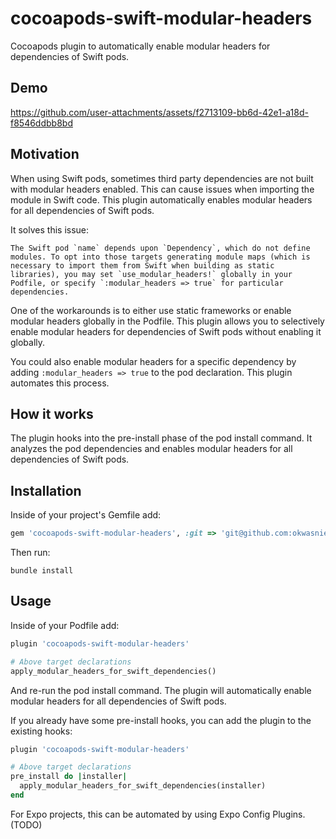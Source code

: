# cocoapods-swift-modular-headers

Cocoapods plugin to automatically enable modular headers for dependencies of Swift pods.

## Demo

https://github.com/user-attachments/assets/f2713109-bb6d-42e1-a18d-f8546ddbb8bd

## Motivation

When using Swift pods, sometimes third party dependencies are not built with modular headers enabled. This can cause issues when importing the module in Swift code. This plugin automatically enables modular headers for all dependencies of Swift pods.

It solves this issue: 

```
The Swift pod `name` depends upon `Dependency`, which do not define modules. To opt into those targets generating module maps (which is necessary to import them from Swift when building as static libraries), you may set `use_modular_headers!` globally in your Podfile, or specify `:modular_headers => true` for particular dependencies.
```

One of the workarounds is to either use static frameworks or enable modular headers globally in the Podfile. This plugin allows you to selectively enable modular headers for dependencies of Swift pods without enabling it globally.

You could also enable modular headers for a specific dependency by adding `:modular_headers => true` to the pod declaration. This plugin automates this process.

## How it works

The plugin hooks into the pre-install phase of the pod install command. It analyzes the pod dependencies and enables modular headers for all dependencies of Swift pods.

## Installation

Inside of your project's Gemfile add:

```ruby
gem 'cocoapods-swift-modular-headers', :git => 'git@github.com:okwasniewski/cocoapods-swift-modular-headers.git', branch: 'main'
```

Then run:

```
bundle install
```

## Usage

Inside of your Podfile add:

```ruby
plugin 'cocoapods-swift-modular-headers'

# Above target declarations
apply_modular_headers_for_swift_dependencies()
```

And re-run the pod install command. The plugin will automatically enable modular headers for all dependencies of Swift pods.

If you already have some pre-install hooks, you can add the plugin to the existing hooks:

```ruby
plugin 'cocoapods-swift-modular-headers'

# Above target declarations
pre_install do |installer|
  apply_modular_headers_for_swift_dependencies(installer)
end
```

For Expo projects, this can be automated by using Expo Config Plugins. (TODO)
